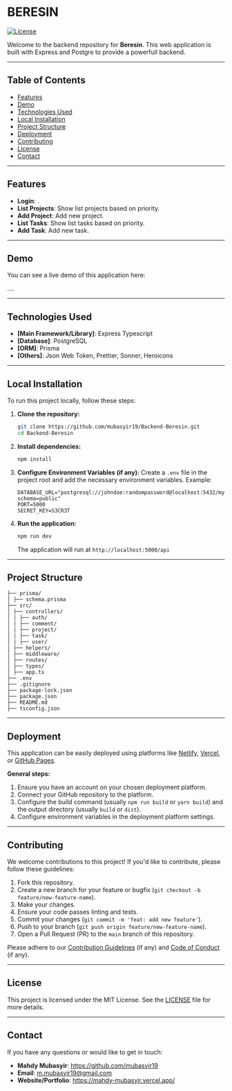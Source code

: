 # BERESIN

[![License](https://img.shields.io/badge/License-MIT-blue.svg)](LICENSE)

Welcome to the backend repository for **Beresin**. This web application is built with Express and Postgre to provide a powerfull backend.

---

## Table of Contents

- [Features](#features)
- [Demo](#demo)
- [Technologies Used](#technologies-used)
- [Local Installation](#local-installation)
- [Project Structure](#project-structure)
- [Deployment](#deployment)
- [Contributing](#contributing)
- [License](#license)
- [Contact](#contact)

---

## Features

- **Login**: .
- **List Projects**: Show list projects based on priority.
- **Add Project**: Add new project.
- **List Tasks**: Show list tasks based on priority.
- **Add Task**: Add new task.

---

## Demo

You can see a live demo of this application here:

....

---

## Technologies Used

- **[Main Framework/Library]**: Express Typescript
- **[Database]**: PostgreSQL
- **[ORM]**: Prisma
- **[Others]**: Json Web Token, Prettier, Sonner, Heroicons

---

## Local Installation

To run this project locally, follow these steps:

1.  **Clone the repository:**

    ```bash
    git clone https://github.com/mubasyir19/Backend-Beresin.git
    cd Backend-Beresin
    ```

2.  **Install dependencies:**

    ```bash
    npm install
    ```

3.  **Configure Environment Variables (if any):**
    Create a `.env` file in the project root and add the necessary environment variables. Example:

    ```
    DATABASE_URL="postgresql://johndoe:randompassword@localhost:5432/mydb?schema=public"
    PORT=5000
    SECRET_KEY=S3CR3T
    ```

4.  **Run the application:**
    ```bash
    npm run dev
    ```
    The application will run at `http://localhost:5000/api`

---

## Project Structure

```
├── prisma/
│ ├── schema.prisma
├── src/
│ ├── controllers/
│ | ├── auth/
│ | ├── comment/
│ | ├── project/
│ | ├── task/
│ | ├── user/
│ ├── helpers/
│ ├── middleware/
│ ├── routes/
│ ├── types/
│ ├── app.ts
├── .env
├── .gitignore
├── package-lock.json
├── package.json
├── README.md
├── tsconfig.json
```

---

## Deployment

This application can be easily deployed using platforms like [Netlify](https://www.netlify.com/), [Vercel](https://vercel.com/), or [GitHub Pages](https://pages.github.com/).

**General steps:**

1.  Ensure you have an account on your chosen deployment platform.
2.  Connect your GitHub repository to the platform.
3.  Configure the build command (usually `npm run build` or `yarn build`) and the output directory (usually `build` or `dist`).
4.  Configure environment variables in the deployment platform settings.

---

## Contributing

We welcome contributions to this project! If you'd like to contribute, please follow these guidelines:

1.  Fork this repository.
2.  Create a new branch for your feature or bugfix (`git checkout -b feature/new-feature-name`).
3.  Make your changes.
4.  Ensure your code passes linting and tests.
5.  Commit your changes (`git commit -m 'feat: add new feature'`).
6.  Push to your branch (`git push origin feature/new-feature-name`).
7.  Open a Pull Request (PR) to the `main` branch of this repository.

Please adhere to our [Contribution Guidelines](CONTRIBUTING.md) (if any) and [Code of Conduct](CODE_OF_CONDUCT.md) (if any).

---

## License

This project is licensed under the MIT License. See the [LICENSE](LICENSE) file for more details.

---

## Contact

If you have any questions or would like to get in touch:

- **Mahdy Mubasyir**: https://github.com/mubasyir19
- **Email**: m.mubasyir19@gmail.com
- **Website/Portfolio**: https://mahdy-mubasyir.vercel.app/
